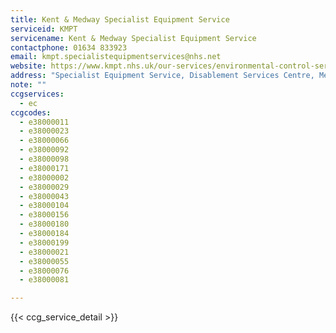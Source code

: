 ```yaml
---
title: Kent & Medway Specialist Equipment Service
serviceid: KMPT
servicename: Kent & Medway Specialist Equipment Service
contactphone: 01634 833923
email: kmpt.specialistequipmentservices@nhs.net 
website: https://www.kmpt.nhs.uk/our-services/environmental-control-service/ 
address: "Specialist Equipment Service, Disablement Services Centre, Medway Hospital, Windmill Road, Gillingham, Kent ME7 5PA"
note: ""
ccgservices:
  - ec
ccgcodes:
  - e38000011
  - e38000023
  - e38000066
  - e38000092
  - e38000098
  - e38000171
  - e38000002
  - e38000029
  - e38000043
  - e38000104
  - e38000156
  - e38000180
  - e38000184
  - e38000199
  - e38000021
  - e38000055
  - e38000076
  - e38000081

---
```


{{< ccg_service_detail >}}

